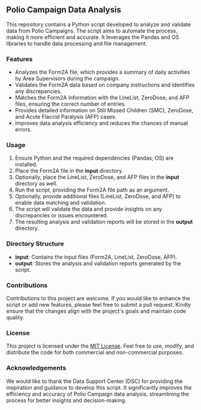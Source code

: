 ## Polio Campaign Data Analysis

This repository contains a Python script developed to analyze and validate data from Polio Campaigns. The script aims to automate the process, making it more efficient and accurate. It leverages the Pandas and OS libraries to handle data processing and file management.

### Features

- Analyzes the Form2A file, which provides a summary of daily activities by Area Supervisors during the campaign.
- Validates the Form2A data based on company instructions and identifies any discrepancies.
- Matches the Form2A information with the LineList, ZeroDose, and AFP files, ensuring the correct number of entries.
- Provides detailed information on Still Missed Children (SMC), ZeroDose, and Acute Flaccid Paralysis (AFP) cases.
- Improves data analysis efficiency and reduces the chances of manual errors.

### Usage

1. Ensure Python and the required dependencies (Pandas, OS) are installed.
2. Place the Form2A file in the **input** directory.
3. Optionally, place the LineList, ZeroDose, and AFP files in the **input** directory as well.
4. Run the script, providing the Form2A file path as an argument.
5. Optionally, provide additional files (LineList, ZeroDose, and AFP) to enable data matching and validation.
6. The script will validate the data and provide insights on any discrepancies or issues encountered.
7. The resulting analysis and validation reports will be stored in the **output** directory.

### Directory Structure

- **input**: Contains the input files (Form2A, LineList, ZeroDose, AFP).
- **output**: Stores the analysis and validation reports generated by the script.

### Contributions

Contributions to this project are welcome. If you would like to enhance the script or add new features, please feel free to submit a pull request. Kindly ensure that the changes align with the project's goals and maintain code quality.

### License

This project is licensed under the [MIT License](LICENSE). Feel free to use, modify, and distribute the code for both commercial and non-commercial purposes.

### Acknowledgements

We would like to thank the Data Support Center (DSC) for providing the inspiration and guidance to develop this script. It significantly improves the efficiency and accuracy of Polio Campaign data analysis, streamlining the process for better insights and decision-making.
